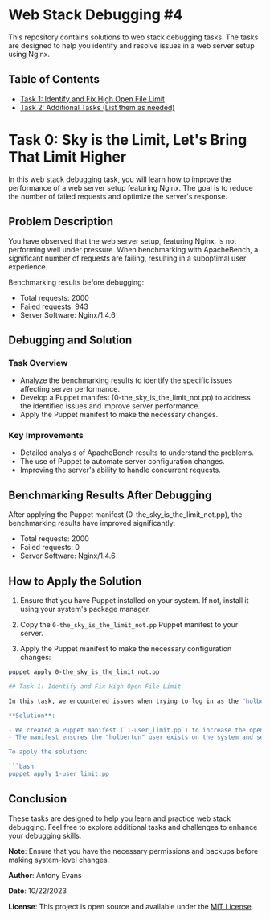 # Web Stack Debugging #4

This repository contains solutions to web stack debugging tasks. The tasks are designed to help you identify and resolve issues in a web server setup using Nginx.

## Table of Contents

- [Task 1: Identify and Fix High Open File Limit](#task-1-identify-and-fix-high-open-file-limit)
- [Task 2: Additional Tasks (List them as needed)](#task-2-additional-tasks-list-them-as-needed)

# Task 0: Sky is the Limit, Let's Bring That Limit Higher

In this web stack debugging task, you will learn how to improve the performance of a web server setup featuring Nginx. The goal is to reduce the number of failed requests and optimize the server's response.

## Problem Description

You have observed that the web server setup, featuring Nginx, is not performing well under pressure. When benchmarking with ApacheBench, a significant number of requests are failing, resulting in a suboptimal user experience.

Benchmarking results before debugging:

- Total requests: 2000
- Failed requests: 943
- Server Software: Nginx/1.4.6

## Debugging and Solution

### Task Overview

- Analyze the benchmarking results to identify the specific issues affecting server performance.
- Develop a Puppet manifest (0-the_sky_is_the_limit_not.pp) to address the identified issues and improve server performance.
- Apply the Puppet manifest to make the necessary changes.

### Key Improvements

- Detailed analysis of ApacheBench results to understand the problems.
- The use of Puppet to automate server configuration changes.
- Improving the server's ability to handle concurrent requests.

## Benchmarking Results After Debugging

After applying the Puppet manifest (0-the_sky_is_the_limit_not.pp), the benchmarking results have improved significantly:

- Total requests: 2000
- Failed requests: 0
- Server Software: Nginx/1.4.6

## How to Apply the Solution

1. Ensure that you have Puppet installed on your system. If not, install it using your system's package manager.

2. Copy the `0-the_sky_is_the_limit_not.pp` Puppet manifest to your server.

3. Apply the Puppet manifest to make the necessary configuration changes:

```bash
puppet apply 0-the_sky_is_the_limit_not.pp

## Task 1: Identify and Fix High Open File Limit

In this task, we encountered issues when trying to log in as the "holberton" user, where we received "Too many open files" errors. The objective was to change the OS configuration so that it's possible to log in as the "holberton" user and open files without any error message.

**Solution**:

- We created a Puppet manifest (`1-user_limit.pp`) to increase the open file limit for the "holberton" user.
- The manifest ensures the "holberton" user exists on the system and sets the open file limit to "unlimited" for both soft and hard limits.

To apply the solution:

```bash
puppet apply 1-user_limit.pp
```


## Conclusion

These tasks are designed to help you learn and practice web stack debugging. Feel free to explore additional tasks and challenges to enhance your debugging skills.

**Note**: Ensure that you have the necessary permissions and backups before making system-level changes.

**Author**: Antony Evans

**Date**: 10/22/2023

**License**: This project is open source and available under the [MIT License](LICENSE).

